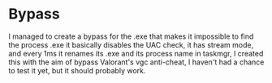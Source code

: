 # Bypass
I managed to create a bypass for the .exe that makes it impossible to find the process .exe it basically disables the UAC check, it has stream mode, 
and every 1ms it renames its .exe and its process name in taskmgr, I created this with the aim of bypass Valorant's vgc anti-cheat, 
I haven't had a chance to test it yet, but it should probably work.
